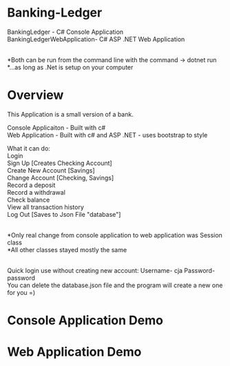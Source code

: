 # Banking-Ledger
BankingLedger - C# Console Application <br>
BankingLedgerWebApplication- C# ASP .NET  Web Application<br><br>

*Both can be run from the command line with the command -> dotnet run<br>
*...as long as .Net is setup on your computer

# Overview
This Application is a small version of a bank.<br>

Console Applicaiton - Built with c#<br>
Web Application - Built with c# and ASP .NET - uses bootstrap to style<br>

What it can do:<br>
    Login<br>
    Sign Up [Creates Checking Account]<br>
    Create New Account [Savings]<br>
    Change Account [Checking, Savings]<br>
    Record a deposit<br>
    Record a withdrawal<br>
    Check balance<br>
    View all transaction history<br>
    Log Out [Saves to Json File "database"]<br><br>
    
*Only real change from console application to web application was Session class<br>
*All other classes stayed mostly the same<br><br>

Quick login use without creating new account: Username- cja Password- password<br>
You can delete the database.json file and the program will create a new one for you =)<br>

# Console Application Demo



# Web Application Demo


